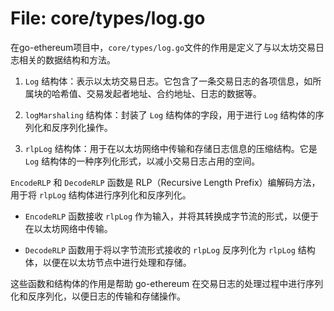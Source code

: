 # File: core/types/log.go

在go-ethereum项目中，`core/types/log.go`文件的作用是定义了与以太坊交易日志相关的数据结构和方法。

1. `Log` 结构体：表示以太坊交易日志。它包含了一条交易日志的各项信息，如所属块的哈希值、交易发起者地址、合约地址、日志的数据等。

2. `logMarshaling` 结构体：封装了 `Log` 结构体的字段，用于进行 `Log` 结构体的序列化和反序列化操作。

3. `rlpLog` 结构体：用于在以太坊网络中传输和存储日志信息的压缩结构。它是 `Log` 结构体的一种序列化形式，以减小交易日志占用的空间。

`EncodeRLP` 和 `DecodeRLP` 函数是 RLP（Recursive Length Prefix）编解码方法，用于将 `rlpLog` 结构体进行序列化和反序列化。

- `EncodeRLP` 函数接收 `rlpLog` 作为输入，并将其转换成字节流的形式，以便于在以太坊网络中传输。

- `DecodeRLP` 函数用于将以字节流形式接收的 `rlpLog` 反序列化为 `rlpLog` 结构体，以便在以太坊节点中进行处理和存储。

这些函数和结构体的作用是帮助 go-ethereum 在交易日志的处理过程中进行序列化和反序列化，以便日志的传输和存储操作。

